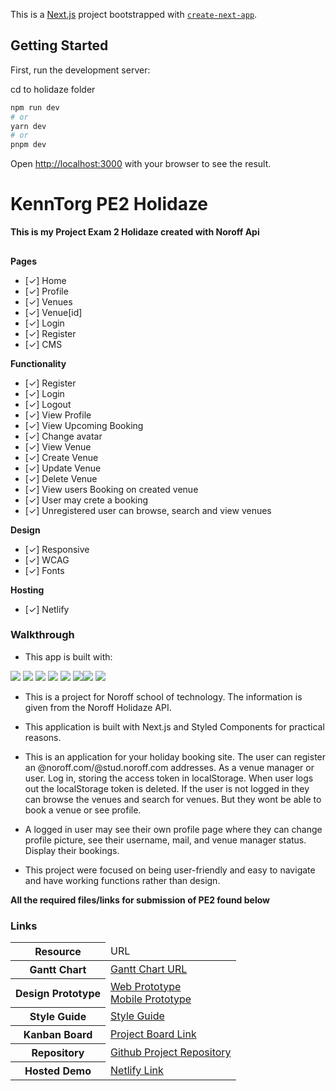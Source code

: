 This is a [Next.js](https://nextjs.org/) project bootstrapped with [`create-next-app`](https://github.com/vercel/next.js/tree/canary/packages/create-next-app).

## Getting Started

First, run the development server:

cd to holidaze folder

```bash
npm run dev
# or
yarn dev
# or
pnpm dev
```

Open [http://localhost:3000](http://localhost:3000) with your browser to see the result.

# KennTorg PE2 Holidaze

**This is my Project Exam 2 Holidaze created with Noroff Api**

##

**Pages**

- [✓] Home
- [✓] Profile
- [✓] Venues
- [✓] Venue[id]
- [✓] Login
- [✓] Register
- [✓] CMS

**Functionality**

- [✓] Register
- [✓] Login
- [✓] Logout
- [✓] View Profile
- [✓] View Upcoming Booking
- [✓] Change avatar
- [✓] View Venue
- [✓] Create Venue
- [✓] Update Venue
- [✓] Delete Venue
- [✓] View users Booking on created venue
- [✓] User may crete a booking
- [✓] Unregistered user can browse, search and view venues

**Design**

- [✓] Responsive
- [✓] WCAG
- [✓] Fonts

**Hosting**

- [✓] Netlify

### Walkthrough

- This app is built with:

<im src="https://img.shields.io/badge/Next-black?style=for-the-badge&logo=next.js&logoColor=white" />
<img src="https://img.shields.io/badge/HTML5-E34F26?style=for-the-badge&logo=html5&logoColor=white" />
<img src="https://img.shields.io/badge/JavaScript-323330?style=for-the-badge&logo=javascript&logoColor=F7DF1E" />
<img src="https://img.shields.io/badge/CSS3-1572B6?style=for-the-badge&logo=css3&logoColor=white" />
<img src="https://img.shields.io/badge/Bootstrap-563D7C?style=for-the-badge&logo=bootstrap&logoColor=white" />
<img src="https://img.shields.io/badge/Sass-CC6699?style=for-the-badge&logo=sass&logoColor=white" />
<img src="https://img.shields.io/badge/Netlify-00C7B7?style=for-the-badge&logo=netlify&logoColor=white" /><img src="https://img.shields.io/badge/hotjar-FD3A5C?style=for-the-badge&logo=hotjar&logoColor=white">
<img src="https://img.shields.io/badge/GitHub-100000?style=for-the-badge&logo=github&logoColor=white">

- This is a project for Noroff school of technology. The information is given from the Noroff
  Holidaze API.

- This application is built with Next.js and Styled Components for practical reasons.

- This is an application for your holiday booking site. The user can register an @noroff.com/@stud.noroff.com addresses. As a venue manager or user. Log in, storing the access token in localStorage. When user logs out the localStorage token is deleted.
  If the user is not logged in they can browse the venues and search for venues. But they wont be able to book a venue or see profile.

- A logged in user may see their own profile page where they can change profile picture, see their username, mail, and venue manager status. Display their bookings.

- This project were focused on being user-friendly and easy to navigate and have working functions rather than design.

**All the required files/links for submission of PE2 found below**

### Links

<table>
  <thead>
    <tr>
      <th>Resource</th>
      <td>URL</td>
    </tr>
  </thead>
  <tbody>
    <tr>
      <th>Gantt Chart</th>
         <td><a href="https://github.com/users/KennTorg/projects/4/views/6">Gantt Chart URL</a></td>
    </tr>
    <tr>
      <th>Design Prototype</th>
      <td><a href="https://xd.adobe.com/view/20aaecb9-7e1e-4c14-b71b-515c2f72bf37-75f9/">Web Prototype</a> </br>
      <a href="https://xd.adobe.com/view/20aaecb9-7e1e-4c14-b71b-515c2f72bf37-75f9/">Mobile Prototype</a></td>
    </tr>
    <tr>
      <th>Style Guide</th>
      <td><a href="https://xd.adobe.com/view/0cc5474e-fa59-495a-a046-7042141892a4-5996/">Style Guide</a></td>
    </tr>
    <tr>
      <th>Kanban Board</th>
      <td><a href="https://github.com/users/KennTorg/projects/4">Project Board Link</a></td>
    </tr>
    <tr>
      <th>Repository</th>
      <td><a href="https://github.com/KennTorg/project-exam-2">Github Project Repository</a></td>
    </tr>
    <tr>
      <th>Hosted Demo</th>
      <td><a href="https://sp2-auction.netlify.app/">Netlify Link</a></td>
    </tr>
  </tbody>
</table>
